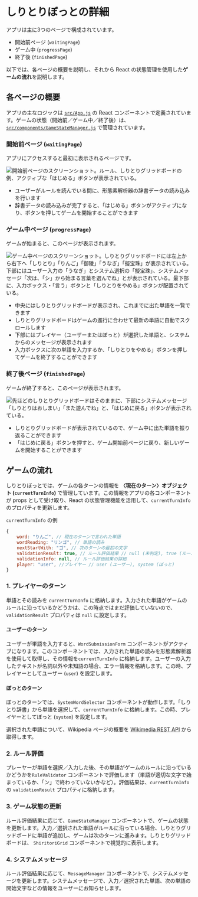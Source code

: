 # しりとりぼっとの詳細

アプリは主に3つのページで構成されています。
- 開始前ページ (`waitingPage`)
- ゲーム中 (`progressPage`)
- 終了後 (`finishedPage`)

以下では、各ページの概要を説明し、それから React の状態管理を使用した**ゲームの流れ**を説明します。

## 各ページの概要
アプリの主なロジックは [`src/App.js`](./src/App.js) の React コンポーネントで定義されています。ゲームの状態（開始前／ゲーム中／終了後）は、[`src/components/GameStateManager.js`](./src/components/GameStateManager.js) で管理されています。

### 開始前ページ (`waitingPage`)
アプリにアクセスすると最初に表示されるページです。

![開始前ページのスクリーンショット。ルール、しりとりグリッドボードの例、アクティブな「はじめる」ボタンが表示されている。](./img/screenshot_waitingPage.jpg)

- ユーザーがルールを読んでいる間に、形態素解析器の辞書データの読み込みを行います
- 辞書データの読み込みが完了すると、「はじめる」ボタンがアクティブになり、ボタンを押してゲームを開始することができます


### ゲーム中ページ (`progressPage`)
ゲームが始まると、このページが表示されます。

![ゲーム中ページのスクリーンショット。しりとりグリッドボードには左上から右下へ「しりとり」「りんご」「御陵」「うなぎ」「擬宝珠」が表示されている。下部にはユーザー入力の「うなぎ」とシステム選択の「擬宝珠」、システムメッセージ「次は、「シ」から始まる言葉を選んでね」とが表示されている。最下部に、入力ボックス・「言う」ボタンと「しりとりをやめる」ボタンが配置されている。](./img/screenshot_progressPage.jpg)

- 中央にはしりとりグリッドボードが表示され、これまでに出た単語を一覧できます
- しりとりグリッドボードはゲームの進行に合わせて最新の単語に自動でスクロールします
- 下部にはプレイヤー（ユーザーまたはぼっと）が選択した単語と、システムからのメッセージが表示されます
- 入力ボックスに次の単語を入力するか、「しりとりをやめる」ボタンを押してゲームを終了することができます


### 終了後ページ (`finishedPage`)
ゲームが終了すると、このページが表示されます。

![先ほどのしりとりグリッドボードはそのままに、下部にシステムメッセージ「しりとりはおしまい」「また遊んでね」と、「はじめに戻る」ボタンが表示されている。](./img/screenshot_finishedPage.jpg)

- しりとりグリッドボードが表示されているので、ゲーム中に出た単語を振り返ることができます
- 「はじめに戻る」ボタンを押すと、ゲーム開始前ページに戻り、新しいゲームを開始することができます


## ゲームの流れ
しりとりぼっとでは、ゲームの各ターンの情報を **〈現在のターン〉オブジェクト (`currentTurnInfo`)** で管理しています。この情報をアプリの各コンポーネントが props として受け取り、React の状態管理機能を活用して、`currentTurnInfo` のプロパティを更新します。

`currentTurnInfo` の例

```js
{
    word: "りんご", // 現在のターンで言われた単語
    wordReading: "リンゴ", // 単語の読み
    nextStartWith: "ゴ", // 次のターンの最初の文字
    validationResult: true, // ルール評価結果 // null (未判定), true (ルールに沿っている), false (沿っていない)
    validationInfo: null, // ルール評価結果の詳細
    player: "user", //プレイヤー // user (ユーザー), system (ぼっと)
}
```

### 1. プレイヤーのターン
単語とその読みを `currentTurnInfo` に格納します。入力された単語がゲームのルールに沿っているかどうかは、この時点ではまだ評価していないので、`validationResult` プロパティは `null` に設定します。

#### ユーザーのターン
ユーザーが単語を入力すると、`WordSubmissionForm` コンポーネントがアクティブになります。このコンポーネントでは、入力された単語の読みを形態素解析器を使用して取得し、その情報を`currentTurnInfo` に格納します。ユーザーの入力したテキストが名詞以外や未知語の場合、エラー情報を格納します。この時、プレイヤーとしてユーザー (`user`) を設定します。

#### ぼっとのターン
ぼっとのターンでは、`SystemWordSelector` コンポーネントが動作します。「しりとり辞書」から単語を選択して、`currentTurnInfo` に格納します。この時、プレイヤーとしてぼっと (`system`) を設定します。

選択された単語について、Wikipedia ページの概要を [Wikimedia REST API](https://ja.wikipedia.org/api/rest_v1/) から取得します。

### 2. ルール評価
プレーヤーが単語を選択／入力した後、その単語がゲームのルールに沿っているかどうかを`RuleValidator` コンポーネントで評価します（単語が適切な文字で始まっているか、「ン」で終わっていないかなど）。評価結果は、`currentTurnInfo` の `validationResult` プロパティに格納します。

### 3. ゲーム状態の更新
ルール評価結果に応じて、`GameStateManager` コンポーネントで、ゲームの状態を更新します。入力／選択された単語がルールに沿っている場合、しりとりグリッドボードに単語が追加し、ゲームは次のターンに進みます。しりとりグリッドボードは、 `ShiritoriGrid` コンポーネントで視覚的に表示します。

### 4. システムメッセージ
ルール評価結果に応じて、`MessageManager` コンポーネントで、システムメッセージを更新します。システムメッセージで、入力／選択された単語、次の単語の開始文字などの情報をユーザーにお知らせします。
